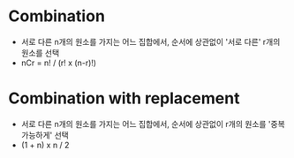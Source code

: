 # Combination

- 서로 다른 n개의 원소를 가지는 어느 집합에서, 순서에 상관없이 '서로 다른' r개의 원소를 선택
- nCr = n! / (r! x (n-r)!)

# Combination with replacement

- 서로 다른 n개의 원소를 가지는 어느 집합에서, 순서에 상관없이 r개의 원소를 '중복 가능하게' 선택
- (1 + n) x n / 2
